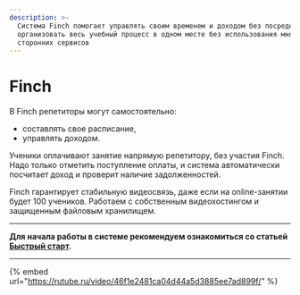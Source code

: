 ```yaml
---
description: >-
  Система Finch помогает управлять своим временем и доходом без посредников и
  организовать весь учебный процесс в одном месте без использования множества
  сторонних сервисов
---
```


# Finch

В Finch репетиторы могут самостоятельно:

* составлять свое расписание,
* управлять доходом.

Ученики оплачивают занятие напрямую репетитору, без участия Finch. Надо только отметить поступление оплаты, и система автоматически посчитает доход и проверит наличие задолженностей.

Finch гарантирует стабильную видеосвязь, даже если на online-занятии будет 100 учеников. Работаем с собственным видеохостингом и защищенным файловым хранилищем.

***

**Для начала работы в системе рекомендуем ознакомиться со статьей** [**Быстрый старт**](rekomendacii/bystryi-start.md)**.**

***

{% embed url="https://rutube.ru/video/46f1e2481ca04d44a5d3885ee7ad899f/" %}

